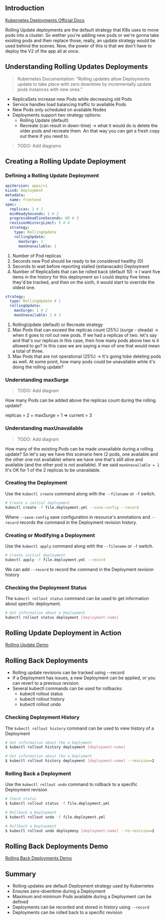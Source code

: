## Introduction

[Kubernetes Deployments Official Docs](https://kubernetes.io/docs/concepts/workloads/controllers/deployment/)

Rolling Update deployments are the default strategy that K8s uses to move pods into a cluster. So wether you're adding new pods or we're gonna take existing pods and then replace those, really, an update strategy would be used behind the scenes. Now, the power of this is that we don't have to deploy the V2 of the app all at once.

## Understanding Rolling Updates Deployments

> Kubernetes Documentation: "Rolling updates allow Deployments update to take place with zero downtime by incrementally update pods instances with new ones."

* ReplicaSets increase new Pods while decreasing old Pods
* Service handles load balancing traffic to available Pods
* New Pods only scheduled on available Nodes
* Deployments support two strategy options:
    - Rolling Update (default)
    - Recreate (can result in down-time) -> what it would do is delete the older pods and recreate them. An that way you can get a fresh copy out there if you need to. 


> TODO: Add diagrams

## Creating a Rolling Update Deployment

### Defining a Rolling Update Deployment

```yaml
apiVersion: apps/v1
kiind: Deployment
metadata:
  name: frontend
spec:
  replicas: 2 # 1
  minReadySeconds: 1 # 2
  progressDeadlineSeconds: 60 # 3
  revisionHistoryLimit: 5 # 4
  strategy:
    type: RollingUpdate
    rollingUpdate:
      maxSurge: 1
      maxUnavailable: 1
```

1. Number of Pod replicas
2. Seconds new Pod should be ready to be considered healthy (0)
3. Seconds to wait before reporting stalled (estanacado) Deployment
4. Number of ReplicaSets that can be rolled back (default 10) -> I want five items in the history for this deployment so I could deploy five times they'd be tracked, and then on the sixth, it would start to override the oldest one.

```yaml
strategy:
  type: RollingUpdate # 1
  rollingUpdate:
    maxSurge: 1 # 2
    maxUnavailable: 1 # 3
```

1. RollingUpdate (default) or Recreate strategy
2. Max Pods that can exceed the replicas count (25%) (surge - oleada) -> when it goes to roll out new pods. If we had a replicas of two. let's say and that's our replicas in this case, then how many pods above two is it allowed to go? In this case we are saying a max of one that would mean a total of three.
3. Max Pods that are not operational (25%) -> It's going tobe deleting pods as well. At some point, how many pods could be unavailable while it's doing the rolling update?

### Understanding maxSurge

> TODO: Add diagram

How many Pods can be added above the replicas count during the rolling update?

replicas = 2 + maxSurge = 1 => current = 3

### Understanding maxUnavailable

> TODO: Add diagram

How many of the existing Pods can be made unavailable during a rolling update? So let's say we have this scenario here (2 pods, one available and the other one not available) where we have one that's still alive and available (and the other pod is not available). If we said `maxUnavailable = 1` It's OK for 1 of the 2 replicas to be unavailable.

### Creating the Deployment

Use the `kubectl create` command along with the `--filename` or `-f` switch.

```bash
# Create a initial deployment
kubectl create -f file.deployment.yml --save-config --record
```

Where `--save-config` save configuration in resource's annotations and `--record` records the command in the Deployment revision history.


### Creating or Modifying a Deployment

Use the `kubectl apply` command along with the `--filename` or `-f` switch.

```bash
# Create initial deployment
kubectl apply -f file.deployment.yml --record
```

We can add `--record` to record the command in the Deployment revision history

### Checking the Deployment Status

The `kubectl rollout status` command can be used to get information about specific deployment.

```bash
# Get information about a Deployment
kubectl rollout status deployment [deployment-name]
```

## Rolling Update Deployment in Action

[Rolling Update Demo](rolling-update/readme.md)

## Rolling Back Deployments

* Rolling update revisions can be tracked using --record
* If a Deployment has issues, a new Deployment can be applied, or you can revert to a previous revision
* Several kubectl commands can be used for rollbacks:
  - kubectl rollout status
  - kubectl rollout history
  - kubectl rollout undo

### Checking Deployment History

The `kubectl rollout history` command can be used to view history of a Deployment

```bash
# Get information about the a Deplyment
$ kubectl rollout history deployment [deployment-name]

# Get information about the a Deplyment
$ kubectl rollout history deployment [deployment-name] --revision=2
```

### Rolling Back a Deployment

Use the `kubectl rollout undo` command to rollback to a specific Deployment revision

```bash
# Check status
$ kubectl rollout status -f file.deployment.yml

# Rollback a Deployment
$ kubectl rollout undo -f file.deployment.yml

# Rollback a Deployment
$ kubectl rollout undo deploymeny [deployment-name] --to-revision=2
```

## Rolling Back Deployments Demo

[Rolling Back Deployments Demo](02-rolling-back-demo/readme.md)

## Summary

* Rolling updates are default Deployment strategy used by Kubernetes
* Ensures zero-downtime during a Deployment
* Maximum and minimum Pods available during a Deployment can be defined
* Deployments can be recorded and stored in history using `--record`
* Deployments can be rolled back to a specific revision
